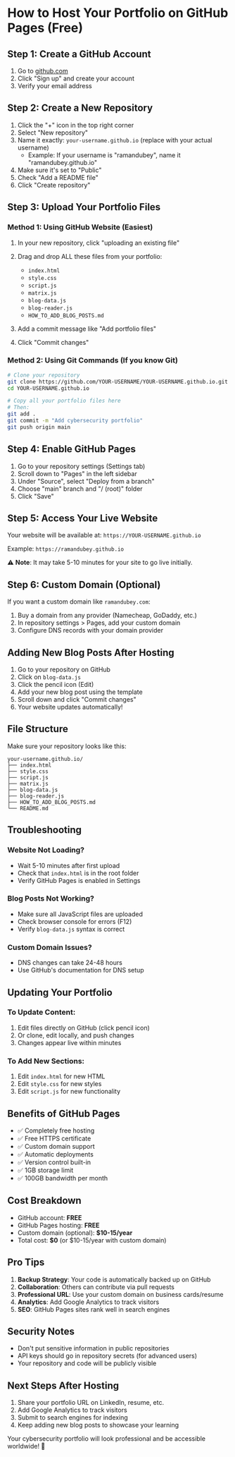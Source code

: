 # How to Host Your Portfolio on GitHub Pages (Free)

## Step 1: Create a GitHub Account
1. Go to [github.com](https://github.com)
2. Click "Sign up" and create your account
3. Verify your email address

## Step 2: Create a New Repository
1. Click the "+" icon in the top right corner
2. Select "New repository"
3. Name it exactly: `your-username.github.io` (replace with your actual username)
   - Example: If your username is "ramandubey", name it "ramandubey.github.io"
4. Make sure it's set to "Public"
5. Check "Add a README file"
6. Click "Create repository"

## Step 3: Upload Your Portfolio Files

### Method 1: Using GitHub Website (Easiest)
1. In your new repository, click "uploading an existing file"
2. Drag and drop ALL these files from your portfolio:
   - `index.html`
   - `style.css`
   - `script.js`
   - `matrix.js`
   - `blog-data.js`
   - `blog-reader.js`
   - `HOW_TO_ADD_BLOG_POSTS.md`

3. Add a commit message like "Add portfolio files"
4. Click "Commit changes"

### Method 2: Using Git Commands (If you know Git)
```bash
# Clone your repository
git clone https://github.com/YOUR-USERNAME/YOUR-USERNAME.github.io.git
cd YOUR-USERNAME.github.io

# Copy all your portfolio files here
# Then:
git add .
git commit -m "Add cybersecurity portfolio"
git push origin main
```

## Step 4: Enable GitHub Pages
1. Go to your repository settings (Settings tab)
2. Scroll down to "Pages" in the left sidebar
3. Under "Source", select "Deploy from a branch"
4. Choose "main" branch and "/ (root)" folder
5. Click "Save"

## Step 5: Access Your Live Website
Your website will be available at:
`https://YOUR-USERNAME.github.io`

Example: `https://ramandubey.github.io`

⚠️ **Note**: It may take 5-10 minutes for your site to go live initially.

## Step 6: Custom Domain (Optional)
If you want a custom domain like `ramandubey.com`:
1. Buy a domain from any provider (Namecheap, GoDaddy, etc.)
2. In repository settings > Pages, add your custom domain
3. Configure DNS records with your domain provider

## Adding New Blog Posts After Hosting

1. Go to your repository on GitHub
2. Click on `blog-data.js`
3. Click the pencil icon (Edit)
4. Add your new blog post using the template
5. Scroll down and click "Commit changes"
6. Your website updates automatically!

## File Structure
Make sure your repository looks like this:
```
your-username.github.io/
├── index.html
├── style.css
├── script.js
├── matrix.js
├── blog-data.js
├── blog-reader.js
├── HOW_TO_ADD_BLOG_POSTS.md
└── README.md
```

## Troubleshooting

### Website Not Loading?
- Wait 5-10 minutes after first upload
- Check that `index.html` is in the root folder
- Verify GitHub Pages is enabled in Settings

### Blog Posts Not Working?
- Make sure all JavaScript files are uploaded
- Check browser console for errors (F12)
- Verify `blog-data.js` syntax is correct

### Custom Domain Issues?
- DNS changes can take 24-48 hours
- Use GitHub's documentation for DNS setup

## Updating Your Portfolio

### To Update Content:
1. Edit files directly on GitHub (click pencil icon)
2. Or clone, edit locally, and push changes
3. Changes appear live within minutes

### To Add New Sections:
1. Edit `index.html` for new HTML
2. Edit `style.css` for new styles
3. Edit `script.js` for new functionality

## Benefits of GitHub Pages
- ✅ Completely free hosting
- ✅ Free HTTPS certificate
- ✅ Custom domain support
- ✅ Automatic deployments
- ✅ Version control built-in
- ✅ 1GB storage limit
- ✅ 100GB bandwidth per month

## Cost Breakdown
- GitHub account: **FREE**
- GitHub Pages hosting: **FREE**
- Custom domain (optional): **$10-15/year**
- Total cost: **$0** (or $10-15/year with custom domain)

## Pro Tips

1. **Backup Strategy**: Your code is automatically backed up on GitHub
2. **Collaboration**: Others can contribute via pull requests
3. **Professional URL**: Use your custom domain on business cards/resume
4. **Analytics**: Add Google Analytics to track visitors
5. **SEO**: GitHub Pages sites rank well in search engines

## Security Notes
- Don't put sensitive information in public repositories
- API keys should go in repository secrets (for advanced users)
- Your repository and code will be publicly visible

## Next Steps After Hosting
1. Share your portfolio URL on LinkedIn, resume, etc.
2. Add Google Analytics to track visitors
3. Submit to search engines for indexing
4. Keep adding new blog posts to showcase your learning

Your cybersecurity portfolio will look professional and be accessible worldwide! 🚀